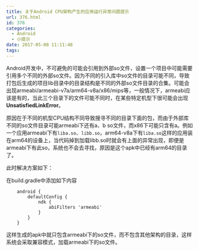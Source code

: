 ```yaml
---
title: 关于Android CPU架构产生的应用运行异常问题提示
url: 376.html
id: 376
categories:
  - Android
  - 小提示
date: 2017-05-08 11:11:48
tags:
---
```


Android开发中，不可避免的可能会引用到外部so文件，设置一个项目中可能需要引用多个不同的外部so文件。因为不同的引入库中so文件的目录可能不同，导致打包后生成的项目lib目录中的目录结构是不同的外部so文件目录的合集。可能会出现armeabi/armeabi-v7a/arm64-v8a/x86/mips等，一般情况下，armeabi应该是有的，当此三个目录下的文件可能不同时，在某些特定机型下很可能会出现**UnsatisfiedLinkError**。

原因在于不同的机型CPU结构不同导致搜寻不同的目录下面的包，而由于外部库不同的so文件目录可能armeabi下还有a、b so文件，而x86下可能只含有a。例如一个应用armeabi下有`liba.so`、`libb.so`，arm64-v8a下有`liba.so`这样的应用装在arm64的设备上，当代码掉到加载libb.so时就会有上面的异常出现，即便是armeabi下有此so，系统也不会去寻找，原因是这个apk中已经有arm64的目录了。

此时解决方案如下：

在build.gradle中添加如下内容

        android {
            defaultConfig {
                ndk {
                    abiFilters 'armeabi'
                }
            }
        }
    

这样生成的apk中就只包含armeabi下的so文件，而不包含其他架构的目录，这样系统会采取兼容模式，加载armeabi下的so文件。